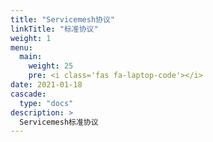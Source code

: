 ```yaml
---
title: "Servicemesh协议"
linkTitle: "标准协议"
weight: 1
menu:
  main:
    weight: 25
    pre: <i class='fas fa-laptop-code'></i>
date: 2021-01-18
cascade:
  type: "docs"
description: >
  Servicemesh标准协议
---
```


